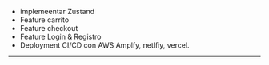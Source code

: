 
- implemeentar Zustand
- Feature carrito
- Feature checkout
- Feature Login & Registro
- Deployment CI/CD con AWS Amplfy, netlfiy, vercel.
----------------------------------------------------------